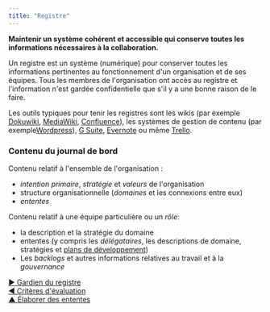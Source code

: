 ```yaml
---
title: "Registre"
---
```



**Maintenir un système cohérent et accessible qui conserve toutes les informations nécessaires à la collaboration.**

Un registre est un système (numérique) pour conserver toutes les informations pertinentes au fonctionnement d'un organisation et de ses équipes. Tous les membres de l'organisation ont accès au registre et l'information n'est gardée confidentielle que s'il y a une bonne raison de le faire.

Les outils typiques pour tenir les registres sont les wikis (par exemple [Dokuwiki](https://www.dokuwiki.org/), [MediaWiki](https://www.mediawiki.org/), [Confluence](https://www.atlassian.com/software/confluence)), les systèmes de gestion de contenu (par exemple[Wordpress](https://wordpress.org/)), [G Suite](https://gsuite.google.com), [Evernote](https://evernote.com/business) ou même [Trello](https://trello.com/).

### Contenu du journal de bord

Contenu relatif à l'ensemble de l'organisation :

- <dfn data-info="Moteur principal: L&apos;intention primaire d&apos;un domaine est l&apos;intention principale à laquelle les personnes qui s&apos;occupent de ce domaine répondent.">intention primaire</dfn>, <dfn data-info="Stratégie: Une approche générale définissant comment créer de la valeur pour s&apos;occuper avec succès d&apos;un domaine.">stratégie</dfn> et <dfn data-info="Valeurs: Principes importants qui guident le comportement. A ne pas confondre avec “valeur“ (singulier) dans le contexte d&apos;une intention.">valeurs</dfn> de l'organisation
- structure organisationnelle (<dfn data-info="Domaine: Une zone d&apos;influence, activité et prise de décisions distincte au sein d&apos;une organisation.">domaines</dfn> et les connexions entre eux)
- <dfn data-info="Entente: Une ligne directrice, un processus ou protocole établi de le but de guider le flux de valeur.">ententes</dfn> 

Contenu relatif à une équipe particulière ou un <dfn data-info="Rôle: Un domaine qui est délégué à un individu.">rôle</dfn>:

- la description et la stratégie du domaine
- ententes (y compris les <dfn data-info="Délégué: Un individu ou groupe acceptant la responsabilité pour un domaine leur étant délégué.">délégataires</dfn>, les descriptions de domaine, stratégies et [plans de développement](development-plan.html))
- Les <dfn data-info="Demandes en attente: Une liste explicite et priorisée de tâches (livrables) ou d&apos;intention en attente de traitement.">backlogs</dfn> et autres informations relatives au travail et à la <dfn data-info="Gouvernance: L&apos;acte de fixer des objectifs et de prendre et de modifier des décisions qui guident les gens à les atteindre.">gouvernance</dfn>

[&#9654; Gardien du registre](logbook-keeper.html)<br/>[&#9664; Critères d'évaluation](evaluation-criteria.html)<br/>[&#9650; Élaborer des ententes](defining-agreements.html)

